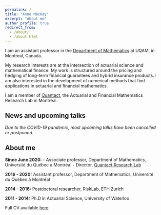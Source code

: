 ```yaml
---
permalink: /
title: "Anne MacKay"
excerpt: "About me"
author_profile: true
redirect_from: 
  - /about/
  - /about.html
---
```


I am an assistant professor in the [Department of Mathematics](https://math.uqam.ca) at UQAM, in Montreal, Canada. 

My research interests are at the intersection of actuarial science and mathematical finance. My work is structured around the pricing and hedging of long-term financial guarantees and hybrid insurance products. I am also interested in the development of numerical methods that find applications in actuarial and financial mathematics.

I am a member of [Quantact](http://quantact.uqam.ca/index_en.php), the Actuarial and Financial Mathematics Research Lab in Montreal.


## News and upcoming talks

*Due to the COVID-19 pandemic, most upcoming talks have been cancelled or postponed.*


## About me

<strong>Since June 2020:</strong> 
	- Associate professor, Department of Mathematics, Université du Québec à Montréal
	- Director, [Quantact Research Lab](http://quantact.uqam.ca/index_en.php)

<strong>2016 - 2020:</strong> Assistant professor, Department of Mathematics, Université du Québec à Montréal

<strong>2014 - 2016:</strong> Postdoctoral researcher, RiskLab, ETH Zurich

<strong>2011 - 2014:</strong> Ph.D in Actuarial Science, University of Waterloo
  
Full CV available [here](https://annemackay.github.io/files/cv_march_20.pdf)
